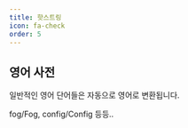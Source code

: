 ```yaml
---
title: 핫스트링
icon: fa-check
order: 5
---
```



## 영어 사전

일반적인 영어 단어들은 자동으로 영어로 변환됩니다.

fog/Fog, config/Config 등등..

